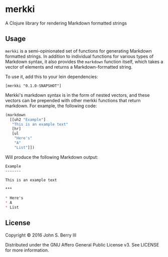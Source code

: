 # merkki

A Clojure library for rendering Markdown formatted strings

## Usage

`merkki` is a semi-opinionated set of functions for generating Markdown formatted strings. In addition to individual functions for various types of Markdown syntax, it also provides the `markdown` function itself, which takes a vector of elements and returns a Markdown-formatted string.

To use it, add this to your lein dependencies:

```
[merkki "0.1.0-SNAPSHOT"]
```


Merkki's markdown syntax is in the form of nested vectors, and these vectors can be prepended with other merkki functions that return markdown. For example, the following code:

```clj
(markdown
  [[uh2 "Example"]
   "This is an example text"
   [hr]
   [ul
    "Here's"
    "A"
    "List"]])
```
    
Will produce the following Markdown output:

```md
Example
-------

This is an example text

***

* Here's
* A
* List
```

## License

Copyright © 2016 John S. Berry III

Distributed under the GNU Affero General Public License v3. See LICENSE for more information.
